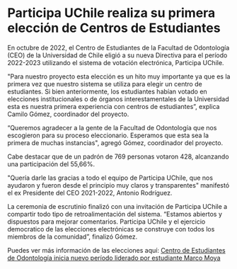# Participa UChile realiza su primera elección de Centros de Estudiantes

En octubre de 2022, el Centro de Estudiantes de la Facultad de Odontología (CEO) de la Universidad de Chile eligió a su nueva Directiva para el período 2022-2023 utilizando el sistema de votación electrónica, Participa UChile.

"Para nuestro proyecto esta elección es un hito muy importante ya que es la primera vez que nuestro sistema se utiliza para elegir un centro de estudiantes. Si bien anteriormente, los estudiantes habían votado en elecciones institucionales o de órganos interestamentales de la Universidad esta es nuestra primera experiencia con centros de estudiantes”, explica Camilo Gómez, coordinador del proyecto.

“Queremos agradecer a la gente de la Facultad de Odontología que nos escogieron para su proceso eleccionario. Esperamos que esta sea la primera de muchas instancias", agregó Gómez, coordinador del proyecto.

Cabe destacar que de un padrón de 769 personas votaron 428, alcanzando una participación del 55,66%.

"Quería darle las gracias a todo el equipo de Participa UChile, que nos ayudaron y fueron desde el principio muy claros y transparentes" manifestó el ex Presidente del CEO 2021-2022, Antonio Rodríguez.

La ceremonia de escrutinio finalizó con una invitación de Participa UChile a compartir todo tipo de retroalimentación del sistema. “Estamos abiertos y dispuestos para mejorar comentarios. Participa UChile y el ejercicio democratico de las elecciones electrónicas se construye con todos los miembros de la comunidad”, finalizó Gómez.

Puedes ver más información de las elecciones aquí: [Centro de Estudiantes de Odontología inicia nuevo período liderado por estudiante Marco Moya](https://www.uchile.cl/noticias/191640/centro-de-estudiantes-de-odontologia-inicia-nuevo-periodo-)